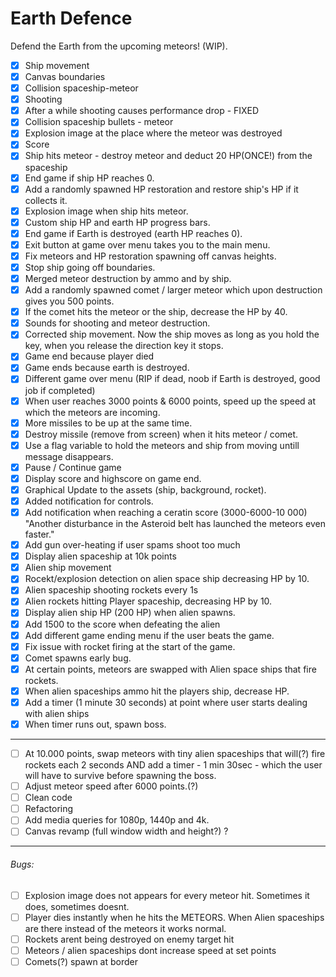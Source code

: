 # Earth Defence
Defend the Earth from the upcoming meteors! (WIP).

* [x] Ship movement
* [x] Canvas boundaries
* [x] Collision spaceship-meteor
* [x] Shooting
* [x] After a while shooting causes performance drop - FIXED
* [x] Collision spaceship bullets - meteor
* [x] Explosion image at the place where the meteor was destroyed
* [x] Score
* [x] Ship hits meteor - destroy meteor and deduct 20 HP(ONCE!) from the spaceship
* [x] End game if ship HP reaches 0.
* [x] Add a randomly spawned HP restoration and restore ship's HP if it collects it.
* [x] Explosion image when ship hits meteor.
* [x] Custom ship HP and earth HP progress bars.
* [x] End game if Earth is destroyed (earth HP reaches 0).
* [x] Exit button at game over menu takes you to the main menu.
* [x] Fix meteors and HP restoration spawning off canvas heights.
* [x] Stop ship going off boundaries.
* [x] Merged meteor destruction by ammo and by ship.
* [x] Add a randomly spawned comet / larger meteor which upon destruction gives you 500 points.
* [x] If the comet hits the meteor or the ship, decrease the HP by 40.
* [x] Sounds for shooting and meteor destruction.
* [x] Corrected ship movement. Now the ship moves as long as you hold the key, when you release the direction key it stops.
* [x]  Game end because player died
* [x]  Game ends because earth is destroyed.
* [x]  Different game over menu (RIP if dead, noob if Earth is destroyed, good job if completed)
* [x]  When user reaches 3000 points & 6000 points, speed up the speed at which the meteors are incoming.
* [x]  More missiles to be up at the same time.
* [x]  Destroy missile (remove from screen) when it hits meteor / comet.
* [x]  Use a flag variable to hold the meteors and ship from moving untill message disappears.
* [x]  Pause / Continue game
* [x]  Display score and highscore on game end.
* [x]  Graphical Update to the assets (ship, background, rocket).
* [x]  Added notification for controls.
* [x]  Add notification when reaching a ceratin score (3000-6000-10 000) "Another disturbance in the Asteroid belt has launched the meteors even faster."
* [x]  Add gun over-heating if user spams shoot too much
* [x]  Display alien spaceship at 10k points
* [x]  Alien ship movement
* [x]  Rocekt/explosion detection on alien space ship decreasing HP by 10.
* [x]  Alien spaceship shooting rockets every 1s
* [x]  Alien rockets hitting Player spaceship, decreasing HP by 10.
* [x]  Display alien ship HP (200 HP) when alien spawns. 
* [x]  Add 1500 to the score when defeating the alien
* [x]  Add different game ending menu if the user beats the game.
* [x]  Fix issue with rocket firing at the start of the game.
* [x]  Comet spawns early bug.
* [x]  At certain points, meteors are swapped with Alien space ships that fire rockets.
* [x]  When alien spaceships ammo hit the players ship, decrease HP.
* [x]  Add a timer (1 minute 30 seconds) at point where user starts dealing with alien ships
* [x]  When timer runs out, spawn boss.
-------------------
* [ ]  At 10.000 points, swap meteors with tiny alien spaceships that will(?) fire rockets each 2 seconds AND add a timer - 1 min 30sec - which the user will have to survive before spawning the boss.
* [ ]  Adjust meteor speed after 6000 points.(?)
* [ ]  Clean code
* [ ]  Refactoring
* [ ]  Add media queries for 1080p, 1440p and 4k.
* [ ]  Canvas revamp (full window width and height?) ?
-------------------
###### Bugs:
* [ ]  Explosion image does not appears for every meteor hit. Sometimes it does, sometimes doesnt.
* [ ]  Player dies instantly when he hits the METEORS. When Alien spaceships are there instead of the meteors it works normal.
* [ ]  Rockets arent  being destroyed on enemy target hit
* [ ]  Meteors / alien spaceships dont increase speed at set points
* [ ]  Comets(?) spawn at border 